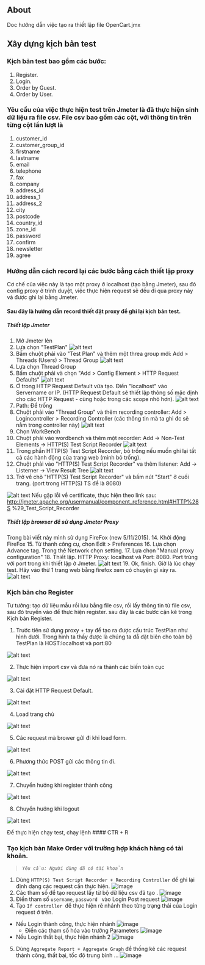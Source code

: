 ## About	
Doc hướng dẫn việc tạo ra thiết lập file OpenCart.jmx

## Xây dựng kịch bản test
### Kịch bản test bao gồm các bước:
1. Register.
2. Login.
3. Order by Guest.
4. Order by User.

### Yêu cầu của việc thực hiện test trên Jmeter là đã thực hiện sinh dữ liệu ra file csv. File csv bao gồm các cột, với thông tin trên từng cột lần lượt là
1. customer_id
2. customer_group_id
3. firstname
4. lastname
5. email
6. telephone
7. fax
8. company
9. address_id
10. address_1
11. address_2
12. city
13. postcode
14. country_id
15. zone_id
16. password
17. confirm
18. newsletter
19. agree

### Hướng dẫn cách record lại các bước bằng cách thiết lập proxy
Cơ chế của việc này là tạo một proxy ở localhost (tạo bằng Jmeter), sau đó config proxy ở trình duyệt, việc thực hiện request sẽ đều đi qua proxy này và được ghi lại bằng Jmeter. 
#### Sau đây là hướng dẫn record thiết đặt proxy để ghi lại kịch bản test.
##### Thiết lập Jmeter
1. Mở Jmeter lên
2. Lựa chọn "TestPlan"
![alt text][1]
3. Bấm chuột phải vào "Test Plan" và thêm một threa group mới: Add > Threads (Users) > Thread Group
![alt text][3]
4. Lựa chọn Thread Group
5. Bấm chuột phải và chọn "Add > Config Element > HTTP Request Defaults"
![alt text][5]
6. Ở trong HTTP Request Default vừa tạo. Điền "localhost" vào Servername or IP. (HTTP Request Default sẽ thiết lập thông số mặc định cho các HTTP Request - cùng hoặc trong các scope nhỏ hơn).
![alt text][6]
7. Path: Để trống
8. Chuột phải vào "Thread Group" và thêm recording controller: Add > Logincontroller > Recording Controller (các thông tin mà ta ghi đc sẽ nằm trong controller này)
![alt text][8]
9. Chọn WorkBench
10. Chuột phải vào wordbench và thêm một recorder: Add -> Non-Test Elements -> HTTP(S) Test Script Recorder
![alt text][10]
11. Trong phần HTTP(S) Test Script Recorder, bỏ trống nếu muốn ghi lại tất cả các hành động của trang web (mình bỏ trống). 
12. Chuột phải vào "HTTP(S) Test Script Recorder" va thêm listener: Add -> Listerner -> View Result Tree
![alt text][12]
13. Trở về chõ "HTTP(S) Test Script Recorder" và bấm nút "Start" ở cuối trang. (port trong HTTP(S) TS để là 8080)

![alt text][13]
Nếu gặp lỗi về certificate, thực hiện theo link sau:
http://jmeter.apache.org/usermanual/component_reference.html#HTTP%28S
%29_Test_Script_Recorder

##### Thiết lập browser để sử dụng Jmeter Proxy
Trong bài viết này mình sử dụng FireFox (new 5/11/2015). 
14. Khởi động FireFox
15. Từ thanh công cụ, chọn Edit > Preferences
16. Lựa chọn Advance tag. Trong thẻ Network chọn setting.
17. Lựa chọn "Manual proxy configuration"
18. Thiết lập. HTTP Proxy: localhost và Port: 8080. Port trùng với port trong khi thiết lập ở Jmeter.
![alt text][18]
19. Ok, finish. Giờ là lúc chạy test. Hãy vào thử 1 trang web bằng firefox xem có chuyện gì xảy ra.
![alt text][19]


[1]: https://github.com/tranhuucuong91/autoscaling/blob/master/Jmeter%20Test%20Plan/Test%20Plan/images/1.png
[3]: https://github.com/tranhuucuong91/autoscaling/blob/master/Jmeter%20Test%20Plan/Test%20Plan/images/3.png
[5]: https://github.com/tranhuucuong91/autoscaling/blob/master/Jmeter%20Test%20Plan/Test%20Plan/images/5.png
[6]: https://github.com/tranhuucuong91/autoscaling/blob/master/Jmeter%20Test%20Plan/Test%20Plan/images/6.png
[8]: https://github.com/tranhuucuong91/autoscaling/blob/master/Jmeter%20Test%20Plan/Test%20Plan/images/8.png
[10]: https://github.com/tranhuucuong91/autoscaling/blob/master/Jmeter%20Test%20Plan/Test%20Plan/images/10.png
[12]: https://github.com/tranhuucuong91/autoscaling/blob/master/Jmeter%20Test%20Plan/Test%20Plan/images/12.png
[13]: https://github.com/tranhuucuong91/autoscaling/blob/master/Jmeter%20Test%20Plan/Test%20Plan/images/13.png
[18]: https://github.com/tranhuucuong91/autoscaling/blob/master/Jmeter%20Test%20Plan/Test%20Plan/images/18.png
[19]: https://github.com/tranhuucuong91/autoscaling/blob/master/Jmeter%20Test%20Plan/Test%20Plan/images/19.png



### Kịch bản cho Register
Tư tưởng: tạo dữ liệu mẫu rồi lưu bằng file csv, rồi lấy thông tin từ file csv, sau đó truyền vào để thực hiện register. 
sau đây là các bước cặn kẽ trong Kịch bản Register.

1. Trước tiên sử dụng proxy + tay để tạo ra được cấu trúc TestPlan như hình dưới. Trong hình ta thấy được là chúng ta đẵ đặt biên cho toàn bộ TestPlan là HOST:localhost và port:80

![alt text][21]

2. Thực hiện import csv và đưa nó ra thành các biến toàn cục

![alt text][22]

3. Cài đặt HTTP Request Default.

![alt text][23]

4. Load trang chủ

![alt text][24]

5. Các request mà brower gửi đi khi load form.

![alt text][25]

6. Phương thức POST gửi các thông tin đi.

![alt text][26]

7. Chuyển hướng khi register thành công

![alt text][28]

8. Chuyển hướng khi logout

![alt text][29]


Để thực hiện chạy test, chạy lệnh #### CTR + R


[21]: https://github.com/tranhuucuong91/autoscaling/blob/master/Jmeter%20Test%20Plan/Test%20Plan/images/21.png
[22]: https://github.com/tranhuucuong91/autoscaling/blob/master/Jmeter%20Test%20Plan/Test%20Plan/images/22.png
[23]: https://github.com/tranhuucuong91/autoscaling/blob/master/Jmeter%20Test%20Plan/Test%20Plan/images/23.png
[24]: https://github.com/tranhuucuong91/autoscaling/blob/master/Jmeter%20Test%20Plan/Test%20Plan/images/24.png
[25]: https://github.com/tranhuucuong91/autoscaling/blob/master/Jmeter%20Test%20Plan/Test%20Plan/images/25.png
[26]: https://github.com/tranhuucuong91/autoscaling/blob/master/Jmeter%20Test%20Plan/Test%20Plan/images/26.png
[28]: https://github.com/tranhuucuong91/autoscaling/blob/master/Jmeter%20Test%20Plan/Test%20Plan/images/28.png
[29]: https://github.com/tranhuucuong91/autoscaling/blob/master/Jmeter%20Test%20Plan/Test%20Plan/images/29.png

### Tạo kịch bản Make Order với trường hợp khách hàng có tài khoản.

> *`Yêu cầu: Người dùng đã có tài khoản`*

1. Dùng `HTTP(S) Test Script Recorder + Recording Controller`  để ghi lại định dạng các request cần thực hiện. ![image][30]
2. Các tham số để tạo request lấy từ bộ dữ liệu csv đã tạo . ![image][31]
3. Điền tham số `username`, `password ` vào Login Post request ![image][32]
4. Tạo  `If controller `để thực hiện rẽ nhánh theo từng  trạng thái của Login request ở trên.
 - Nếu Login thành công, thực hiện nhánh ![image][33]
   - Điền các tham số hóa vào trường Parameters ![image][35]
 - Nếu Login thất bại, thực hiện nhánh 2 ![image][34]

5. Dùng `Aggregate Report + Aggregate Graph` để thống kê các request thành công, thất bại, tốc độ trung bình ... ![image][36]	

[30]: https://github.com/tranhuucuong91/autoscaling/blob/master/Jmeter%20Test%20Plan/Test%20Plan/images/30.png
[31]: https://github.com/tranhuucuong91/autoscaling/blob/master/Jmeter%20Test%20Plan/Test%20Plan/images/31.png
[32]: https://github.com/tranhuucuong91/autoscaling/blob/master/Jmeter%20Test%20Plan/Test%20Plan/images/32.png
[33]: https://github.com/tranhuucuong91/autoscaling/blob/master/Jmeter%20Test%20Plan/Test%20Plan/images/33.png
[34]: https://github.com/tranhuucuong91/autoscaling/blob/master/Jmeter%20Test%20Plan/Test%20Plan/images/34.png
[35]: https://github.com/tranhuucuong91/autoscaling/blob/master/Jmeter%20Test%20Plan/Test%20Plan/images/35.png
[36]: https://github.com/tranhuucuong91/autoscaling/blob/master/Jmeter%20Test%20Plan/Test%20Plan/images/36.png


